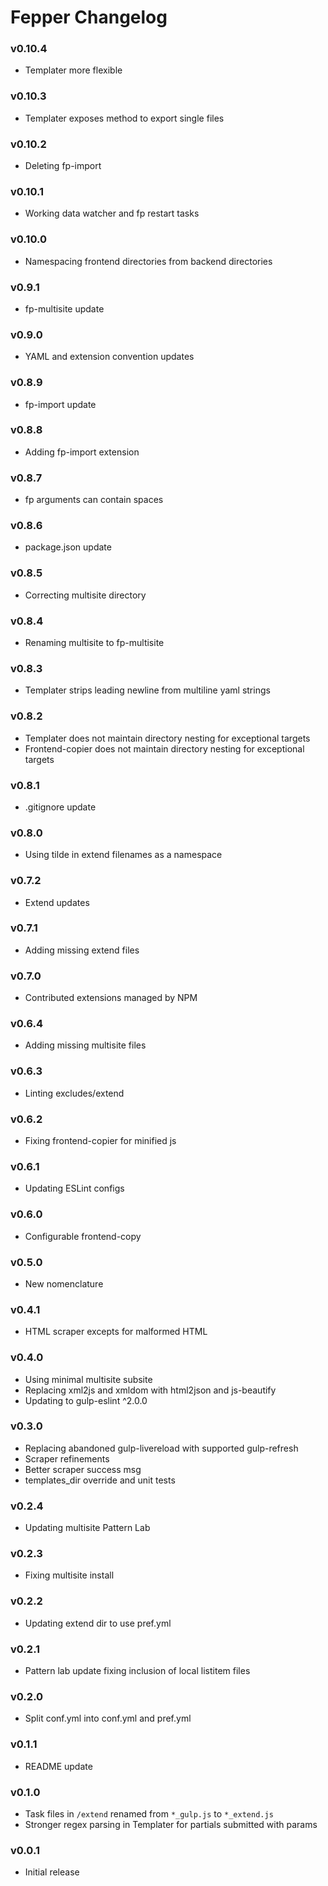 # Fepper Changelog

### v0.10.4
* Templater more flexible

### v0.10.3
* Templater exposes method to export single files

### v0.10.2
* Deleting fp-import

### v0.10.1
* Working data watcher and fp restart tasks

### v0.10.0
* Namespacing frontend directories from backend directories

### v0.9.1
* fp-multisite update

### v0.9.0
* YAML and extension convention updates

### v0.8.9
* fp-import update

### v0.8.8
* Adding fp-import extension

### v0.8.7
* fp arguments can contain spaces

### v0.8.6
* package.json update

### v0.8.5
* Correcting multisite directory

### v0.8.4
* Renaming multisite to fp-multisite

### v0.8.3
* Templater strips leading newline from multiline yaml strings

### v0.8.2
* Templater does not maintain directory nesting for exceptional targets
* Frontend-copier does not maintain directory nesting for exceptional targets

### v0.8.1
* .gitignore update

### v0.8.0
* Using tilde in extend filenames as a namespace

### v0.7.2
* Extend updates

### v0.7.1
* Adding missing extend files

### v0.7.0
* Contributed extensions managed by NPM

### v0.6.4
* Adding missing multisite files

### v0.6.3
* Linting excludes/extend

### v0.6.2
* Fixing frontend-copier for minified js

### v0.6.1
* Updating ESLint configs

### v0.6.0
* Configurable frontend-copy

### v0.5.0
* New nomenclature

### v0.4.1
* HTML scraper excepts for malformed HTML

### v0.4.0
* Using minimal multisite subsite
* Replacing xml2js and xmldom with html2json and js-beautify
* Updating to gulp-eslint ^2.0.0

### v0.3.0
* Replacing abandoned gulp-livereload with supported gulp-refresh
* Scraper refinements
* Better scraper success msg
* templates_dir override and unit tests

### v0.2.4
* Updating multisite Pattern Lab

### v0.2.3
* Fixing multisite install

### v0.2.2
* Updating extend dir to use pref.yml

### v0.2.1
* Pattern lab update fixing inclusion of local listitem files

### v0.2.0
* Split conf.yml into conf.yml and pref.yml

### v0.1.1
* README update

### v0.1.0
* Task files in `/extend` renamed from `*_gulp.js` to `*_extend.js`
* Stronger regex parsing in Templater for partials submitted with params

### v0.0.1
* Initial release
